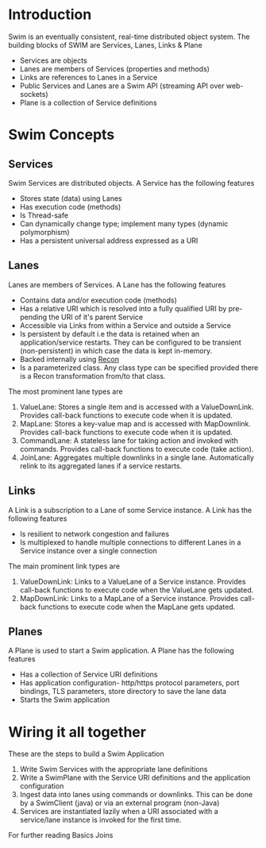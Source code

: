 # Introduction
Swim is an eventually consistent, real-time distributed object system. The building blocks of SWIM are Services, Lanes, Links & Plane

* Services are objects
* Lanes are members of Services (properties and methods)
* Links are references to Lanes in a Service
* Public Services and Lanes are a Swim API (streaming API over web-sockets)
* Plane is a collection of Service definitions 

# Swim Concepts

## Services
Swim Services are distributed objects. A Service has the following features
 
* Stores state (data) using Lanes 
* Has execution code (methods)
* Is Thread-safe
* Can dynamically change type; implement many types (dynamic polymorphism) 
* Has a persistent universal address expressed as a URI
  
## Lanes
Lanes are members of Services. A Lane has the following features

* Contains data and/or execution code (methods)
* Has a relative URI which is resolved into a fully qualified URI by pre-pending the URI of it's parent Service
* Accessible via Links from within a Service and outside a Service
* Is persistent by default i.e the data is retained when an application/service restarts. They can be configured to be 
  transient (non-persistent) in which case the data is kept in-memory.
* Backed internally using [Recon](https://github.com/swimit/recon-java)  
* Is a parameterized class. Any class type can be specified provided there is a Recon transformation from/to that class.   

The most prominent lane types are

1. ValueLane: Stores a single item and is accessed with a ValueDownLink. Provides call-back functions to execute code 
               when it is updated.
2. MapLane: Stores a key-value map and is accessed with MapDownlink. Provides call-back functions to execute code 
            when it is updated.
3. CommandLane: A stateless lane for taking action and invoked with commands. Provides call-back functions to execute code 
                (take action). 
4. JoinLane: Aggregates multiple downlinks in a single lane. Automatically relink to its aggregated lanes if a service
             restarts.
              
## Links
A Link is a subscription to a Lane of some Service instance. A Link has the following features

* Is resilient to network congestion and failures 
* Is multiplexed to handle multiple connections to different Lanes in a Service instance over a single connection

The main prominent link types are

1. ValueDownLink: Links to a ValueLane of a Service instance. Provides call-back functions to execute code when the
                  ValueLane gets updated.
2. MapDownLink: Links to a MapLane of a Service instance. Provides call-back functions to execute code when the
                MapLane gets updated.

## Planes
A Plane is used to start a Swim application. A Plane has the following features

* Has a collection of Service URI definitions
* Has application configuration- http/https protocol parameters, port bindings, TLS parameters, store directory to save the lane data
* Starts the Swim application
 
# Wiring it all together
These are the steps to build a Swim Application

1. Write Swim Services with the appropriate lane definitions
2. Write a SwimPlane with the Service URI definitions and the application configuration
3. Ingest data into lanes using commands or downlinks. This can be done by a SwimClient (java) or via an external 
   program (non-Java)  
4. Services are instantiated lazily when a URI associated with a service/lane instance is invoked for the first time.  
    
    
For further reading 
Basics
Joins

    